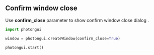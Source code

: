 ## Confirm window close

Use **confirm_close** parameter to show confirm window close dialog .


```python
import photongui

window = photongui.createWindow(confirm_close=True)

photongui.start()
```